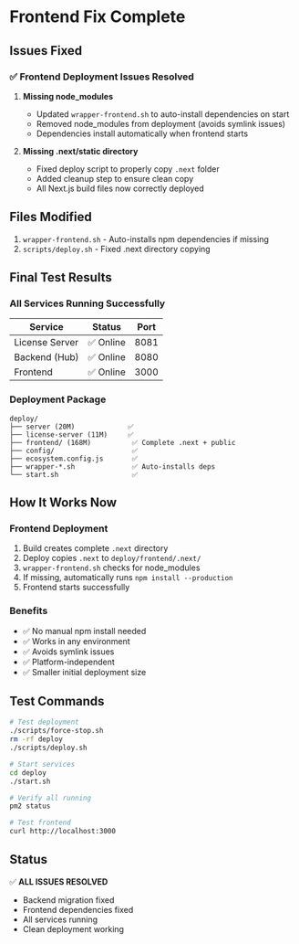 # Frontend Fix Complete

## Issues Fixed

### ✅ Frontend Deployment Issues Resolved

1. **Missing node_modules**
   - Updated `wrapper-frontend.sh` to auto-install dependencies on start
   - Removed node_modules from deployment (avoids symlink issues)
   - Dependencies install automatically when frontend starts

2. **Missing .next/static directory**
   - Fixed deploy script to properly copy `.next` folder
   - Added cleanup step to ensure clean copy
   - All Next.js build files now correctly deployed

## Files Modified

1. `wrapper-frontend.sh` - Auto-installs npm dependencies if missing
2. `scripts/deploy.sh` - Fixed .next directory copying

## Final Test Results

### All Services Running Successfully

| Service | Status | Port |
|---------|--------|------|
| License Server | ✅ Online | 8081 |
| Backend (Hub) | ✅ Online | 8080 |
| Frontend | ✅ Online | 3000 |

### Deployment Package

```
deploy/
├── server (20M)             ✅
├── license-server (11M)     ✅  
├── frontend/ (168M)          ✅ Complete .next + public
├── config/                   ✅
├── ecosystem.config.js       ✅
├── wrapper-*.sh              ✅ Auto-installs deps
└── start.sh                  ✅
```

## How It Works Now

### Frontend Deployment

1. Build creates complete `.next` directory
2. Deploy copies `.next` to `deploy/frontend/.next/`
3. `wrapper-frontend.sh` checks for node_modules
4. If missing, automatically runs `npm install --production`
5. Frontend starts successfully

### Benefits

- ✅ No manual npm install needed
- ✅ Works in any environment
- ✅ Avoids symlink issues
- ✅ Platform-independent
- ✅ Smaller initial deployment size

## Test Commands

```bash
# Test deployment
./scripts/force-stop.sh
rm -rf deploy
./scripts/deploy.sh

# Start services
cd deploy
./start.sh

# Verify all running
pm2 status

# Test frontend
curl http://localhost:3000
```

## Status

✅ **ALL ISSUES RESOLVED**
- Backend migration fixed
- Frontend dependencies fixed  
- All services running
- Clean deployment working


